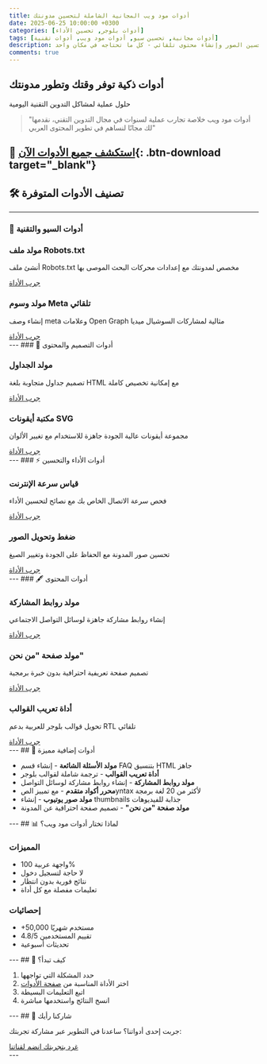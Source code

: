 ```yaml
---
title: أدوات مود ويب المجانية الشاملة لتحسين مدونتك
date: 2025-06-25 10:00:00 +0300
categories: [أدوات بلوجر, تحسين الأداء]
tags: [أدوات مجانية, تحسين سيو, أدوات مود ويب, أدوات تقنية]
description: اكتشف 12 أداة مجانية متكاملة لتحسين مدونتك من إنشاء ملفات تقنية إلى تحسين الصور وإنشاء محتوى تلقائي - كل ما تحتاجه في مكان واحد.
comments: true
---
```


<div class="featured-box">
  <i class="fas fa-tools"></i>
  <h2>أدوات ذكية توفر وقتك وتطور مدونتك</h2>
  <p>حلول عملية لمشاكل التدوين التقنية اليومية</p>
</div>

<blockquote class="quote-card">
  <p>"أدوات مود ويب خلاصة تجارب عملية لسنوات في مجال التدوين التقني، نقدمها لك مجانًا لنساهم في تطوير المحتوى العربي"</p>
</blockquote>

## 🔗 [استكشف جميع الأدوات الآن](https://www.modweeb.com/p/tools.html){: .btn-download target="_blank"}

## 🛠️ تصنيف الأدوات المتوفرة
---
### 🔧 أدوات السيو والتقنية

<div class="tool-card">
  <div class="tool">
    <i class="fas fa-robot"></i>
    <h3>مولد ملف Robots.txt</h3>
    <p>أنشئ ملف Robots.txt مخصص لمدونتك مع إعدادات محركات البحث الموصى بها</p>
    <a href="https://www.modweeb.com/p/robots-file-tool.html" class="tool-link">جرب الأداة</a>
  </div>

  <div class="tool">
    <i class="fas fa-tags"></i>
    <h3>مولد وسوم Meta تلقائي</h3>
    <p>إنشاء وصف meta وعلامات Open Graph مثالية لمشاركات السوشيال ميديا</p>
    <a href="https://www.modweeb.com/p/tags-tool.html" class="tool-link">جرب الأداة</a>
  </div>
</div>
---
### 🎨 أدوات التصميم والمحتوى

<div class="tool-card">
  <div class="tool">
    <i class="fas fa-table"></i>
    <h3>مولد الجداول</h3>
    <p>تصميم جداول متجاوبة بلغة HTML مع إمكانية تخصيص كاملة</p>
    <a href="https://www.modweeb.com/p/table-contents.html" class="tool-link">جرب الأداة</a>
  </div>

  <div class="tool">
    <i class="fas fa-icons"></i>
    <h3>مكتبة أيقونات SVG</h3>
    <p>مجموعة أيقونات عالية الجودة جاهزة للاستخدام مع تغيير الألوان</p>
    <a href="https://www.modweeb.com/p/all-svg-icons-in-plus-ui-template.html" class="tool-link">جرب الأداة</a>
  </div>
</div>
---
### ⚡ أدوات الأداء والتحسين

<div class="tool-card">
  <div class="tool">
    <h3>قياس سرعة الإنترنت</h3>
    <p>فحص سرعة الاتصال الخاص بك مع نصائح لتحسين الأداء</p>
    <a href="https://www.modweeb.com/p/internet-speed-tool.html" class="tool-link">جرب الأداة</a>
  </div>

  <div class="tool">
    <i class="fas fa-image"></i>
    <h3>ضغط وتحويل الصور</h3>
    <p>تحسين صور المدونة مع الحفاظ على الجودة وتغيير الصيغ</p>
    <a href="https://www.modweeb.com/p/webp-converter.html" class="tool-link">جرب الأداة</a>
  </div>
</div>
---
### 🖋️ أدوات المحتوى

<div class="tool-card">
  <div class="tool">
    <i class="fas fa-link"></i>
    <h3>مولد روابط المشاركة</h3>
    <p>إنشاء روابط مشاركة جاهزة لوسائل التواصل الاجتماعي</p>
    <a href="https://www.modweeb.com/p/share-link.html" class="tool-link">جرب الأداة</a>
  </div>

  <div class="tool">
    <i class="fas fa-id-card"></i>
    <h3>مولد صفحة "من نحن"</h3>
    <p>تصميم صفحة تعريفية احترافية بدون خبرة برمجية</p>
    <a href="https://www.modweeb.com/p/about-us-page-generator.html" class="tool-link">جرب الأداة</a>
  </div>

  <div class="tool">
    <i class="fas fa-exchange-alt"></i>
    <h3>أداة تعريب القوالب</h3>
    <p>تحويل قوالب بلوجر للعربية بدعم RTL تلقائي</p>
    <a href="https://www.modweeb.com/p/templates-arabi-zer.html" class="tool-link">جرب الأداة</a>
  </div>
</div>
---
## 💎 أدوات إضافية مميزة

<ul class="additional-tools">
  <li><i class="fas fa-question-circle"></i> <strong>مولد الأسئلة الشائعة</strong> - إنشاء قسم FAQ بتنسيق HTML جاهز</li>
  <li><i class="fas fa-language"></i> <strong>أداة تعريب القوالب</strong> - ترجمة شاملة لقوالب بلوجر</li>
  <li><i class="fas fa-share-alt"></i> <strong>مولد روابط المشاركة</strong> - إنشاء روابط مشاركة لوسائل التواصل</li>
  <li><i class="fas fa-code"></i> <strong>محرر أكواد متقدم</strong> - مع تمييز الصyntax لأكثر من 20 لغة برمجة</li>
  <li><i class="fab fa-youtube"></i> <strong>مولد صور يوتيوب</strong> - إنشاء thumbnails جذابة للفيديوهات</li>
  <li><i class="fas fa-address-card"></i> <strong>مولد صفحة "من نحن"</strong> - تصميم صفحة احترافية عن المدونة</li>
</ul>
---
## 📊 لماذا تختار أدوات مود ويب؟

<div class="comparison">
  <div class="pros">
    <h3><i class="fas fa-check-circle"></i> المميزات</h3>
    <ul>
      <li>واجهة عربية 100%</li>
      <li>لا حاجة لتسجيل دخول</li>
      <li>نتائج فورية بدون انتظار</li>
      <li>تعليمات مفصلة مع كل أداة</li>
    </ul>
  </div>
  <div class="stats">
    <h3><i class="fas fa-chart-line"></i> إحصائيات</h3>
    <ul>
      <li>+50,000 مستخدم شهريًا</li>
      <li>4.8/5 تقييم المستخدمين</li>
      <li>تحديثات أسبوعية</li>
    </ul>
  </div>
</div>
---
## 🚀 كيف تبدأ؟

<ol class='steps'>
  <li>حدد المشكلة التي تواجهها</li>
  <li>اختر الأداة المناسبة من <a href="https://www.modweeb.com/p/tools.html" target="_blank">صفحة الأدوات</a></li>
  <li>اتبع التعليمات البسيطة</li>
  <li>انسخ النتائج واستخدمها مباشرة</li>
</ol>
---
## 📣 شاركنا رأيك

<p class="cta-box">جربت إحدى أدواتنا؟ ساعدنا في التطوير عبر مشاركة تجربتك:</p>

<div class="social-cta">
  <a href="https://twitter.com/intent/tweet?text=جربت%20أدوات%20مود%20ويب%20المجانية%20وكانت%20رائعة%20👌%20https://www.modweeb.com/p/tools.html" class="twitter-share" target="_blank">
    <i class="fab fa-twitter"></i> غرد بتجربتك
  </a>
  <a href="https://t.me/modweeb" class="telegram-cta" target="_blank">
    <i class="fab fa-telegram"></i> انضم لقناتنا
  </a>
</div>
---
